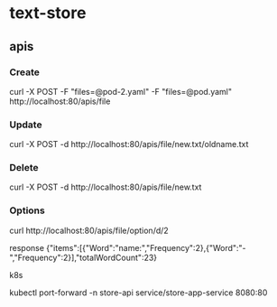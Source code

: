 # text-store



## apis

### Create 

 curl -X POST -F "files=@pod-2.yaml" -F "files=@pod.yaml"  http://localhost:80/apis/file

### Update

 curl -X POST -d    http://localhost:80/apis/file/new.txt/oldname.txt

 ### Delete

 curl -X POST -d    http://localhost:80/apis/file/new.txt

 ### Options
curl   http://localhost:80/apis/file/option/d/2

response
{"items":[{"Word":"name:","Frequency":2},{"Word":"-","Frequency":2}],"totalWordCount":23}


k8s

 kubectl port-forward -n store-api  service/store-app-service 8080:80  



 
